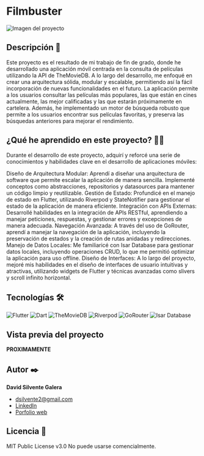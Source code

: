 # Filmbuster
![Imagen del proyecto](https://github.com/DavidSilvente/assets/blob/main/filmbuster.jpg?raw=true)

## Descripción 📑

Este proyecto es el resultado de mi trabajo de fin de grado, donde he desarrollado una aplicación móvil centrada en la consulta de películas utilizando la API de TheMovieDB. A lo largo del desarrollo, me enfoqué en crear una arquitectura sólida, modular y escalable, permitiendo así la fácil incorporación de nuevas funcionalidades en el futuro. La aplicación permite a los usuarios consultar las películas más populares, las que están en cines actualmente, las mejor calificadas y las que estarán próximamente en cartelera. Además, he implementado un motor de búsqueda robusto que permite a los usuarios encontrar sus películas favoritas, y preserva las búsquedas anteriores para mejorar el rendimiento.

## ¿Qué he aprendido en este proyecto? 🙇🏻 

Durante el desarrollo de este proyecto, adquirí y reforcé una serie de conocimientos y habilidades clave en el desarrollo de aplicaciones móviles:

Diseño de Arquitectura Modular: Aprendí a diseñar una arquitectura de software que permite escalar la aplicación de manera sencilla. Implementé conceptos como abstracciones, repositorios y datasources para mantener un código limpio y reutilizable.
Gestión de Estado: Profundicé en el manejo de estado en Flutter, utilizando Riverpod y StateNotifier para gestionar el estado de la aplicación de manera eficiente.
Integración con APIs Externas: Desarrollé habilidades en la integración de APIs RESTful, aprendiendo a manejar peticiones, respuestas, y gestionar errores y excepciones de manera adecuada.
Navegación Avanzada: A través del uso de GoRouter, aprendí a manejar la navegación de la aplicación, incluyendo la preservación de estados y la creación de rutas anidadas y redirecciones.
Manejo de Datos Locales: Me familiaricé con Isar Database para gestionar datos locales, incluyendo operaciones CRUD, lo que me permitió optimizar la aplicación para uso offline.
Diseño de Interfaces: A lo largo del proyecto, mejoré mis habilidades en el diseño de interfaces de usuario intuitivas y atractivas, utilizando widgets de Flutter y técnicas avanzadas como slivers y scroll infinito horizontal.

## Tecnologías 🛠
![Flutter](https://img.shields.io/badge/Flutter-%2302569B.svg?style=for-the-badge&logo=Flutter&logoColor=white)
![Dart](https://img.shields.io/badge/Dart-%230175C2.svg?style=for-the-badge&logo=Dart&logoColor=white)
![TheMovieDB](https://img.shields.io/badge/TheMovieDB-%2300D364.svg?style=for-the-badge&logo=themoviedb&logoColor=white)
![Riverpod](https://img.shields.io/badge/Riverpod-%236E85B7.svg?style=for-the-badge&logo=riverpod&logoColor=white)
![GoRouter](https://img.shields.io/badge/GoRouter-%230077B5.svg?style=for-the-badge&logo=router&logoColor=white)
![Isar Database](https://img.shields.io/badge/Isar%20Database-%2342A5F5.svg?style=for-the-badge&logo=database&logoColor=white)

## Vista previa del proyecto

**PROXIMAMENTE**

## Autor ✒️
**David Silvente Galera**

* [dsilvente2@gmail.com](mailto:dsilvente2@gmail.com)
* [LinkedIn](https://www.linkedin.com/in/davidsilvente/)
* [Porfolio web](https://portfolio-davidsilventes-projects.vercel.app)
  
## Licencia 📄
MIT Public License v3.0
No puede usarse comencialmente.
